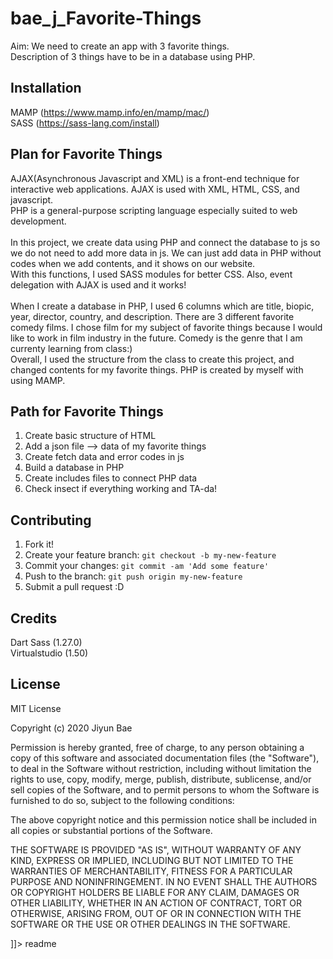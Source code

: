 # bae_j_Favorite-Things

<snippet>
  <content><![CDATA[
# ${1:Favaorite Things}

Aim: We need to create an app with 3 favorite things. <br>
Description of 3 things have to be in a database using PHP.

## Installation

MAMP (https://www.mamp.info/en/mamp/mac/) <br>
SASS (https://sass-lang.com/install)

## Plan for Favorite Things

AJAX(Asynchronous Javascript and XML) is a front-end technique for interactive web applications. AJAX is used with XML, HTML, CSS, and javascript. <br>
PHP is a general-purpose scripting language especially suited to web development. <br><br>
In this project, we create data using PHP and connect the database to js so we do not need to add more data in js. We can just add data in PHP without codes when we add contents, and it shows on our website. <br>
With this functions, I used SASS modules for better CSS. Also, event delegation with AJAX is used and it works! <br><br>
When I create a database in PHP, I used 6 columns which are title, biopic, year, director, country, and description. There are 3 different favorite comedy films. I chose film for my subject of favorite things because I would like to work in film industry in the future. Comedy is the genre that I am currenty learning from class:)<br>
Overall, I used the structure from the class to create this project, and changed contents for my favorite things. PHP is created by myself with using MAMP. 

## Path for Favorite Things

1. Create basic structure of HTML
2. Add a json file --> data of my favorite things
3. Create fetch data and error codes in js
4. Build a database in PHP
5. Create includes files to connect PHP data
6. Check insect if everything working and TA-da!

## Contributing

1. Fork it!
2. Create your feature branch: `git checkout -b my-new-feature`
3. Commit your changes: `git commit -am 'Add some feature'`
4. Push to the branch: `git push origin my-new-feature`
5. Submit a pull request :D

## Credits

Dart Sass (1.27.0) <br>
Virtualstudio (1.50)

## License

MIT License

Copyright (c) 2020 Jiyun Bae

Permission is hereby granted, free of charge, to any person obtaining a copy
of this software and associated documentation files (the "Software"), to deal
in the Software without restriction, including without limitation the rights
to use, copy, modify, merge, publish, distribute, sublicense, and/or sell
copies of the Software, and to permit persons to whom the Software is
furnished to do so, subject to the following conditions:

The above copyright notice and this permission notice shall be included in all
copies or substantial portions of the Software.

THE SOFTWARE IS PROVIDED "AS IS", WITHOUT WARRANTY OF ANY KIND, EXPRESS OR
IMPLIED, INCLUDING BUT NOT LIMITED TO THE WARRANTIES OF MERCHANTABILITY,
FITNESS FOR A PARTICULAR PURPOSE AND NONINFRINGEMENT. IN NO EVENT SHALL THE
AUTHORS OR COPYRIGHT HOLDERS BE LIABLE FOR ANY CLAIM, DAMAGES OR OTHER
LIABILITY, WHETHER IN AN ACTION OF CONTRACT, TORT OR OTHERWISE, ARISING FROM,
OUT OF OR IN CONNECTION WITH THE SOFTWARE OR THE USE OR OTHER DEALINGS IN THE
SOFTWARE.

]]></content>
  <tabTrigger>readme</tabTrigger>
</snippet>